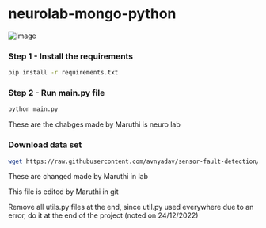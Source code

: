 # neurolab-mongo-python

![image](https://user-images.githubusercontent.com/57321948/196933065-4b16c235-f3b9-4391-9cfe-4affcec87c35.png)

### Step 1 - Install the requirements
```bash
pip install -r requirements.txt
```

### Step 2 - Run main.py file

```bash
python main.py
```
These are the chabges made by Maruthi is neuro lab
 
 ### Download data set 
 ```bash
 wget https://raw.githubusercontent.com/avnyadav/sensor-fault-detection/main/aps_failure_training_set1.csv
 ```

 These are changed made by Maruthi in lab
 
 This file is edited by Maruthi in git 

 Remove all utils.py files at the end, since util.py used everywhere due to an error, do it at the end of the project (noted on 24/12/2022)
